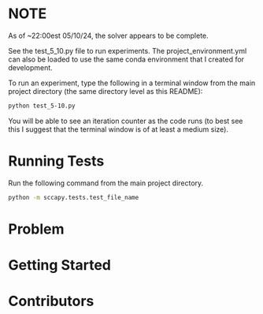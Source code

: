 # NOTE

As of ~22:00est 05/10/24, the solver appears to be complete.

See the test_5_10.py file to run experiments. The project_environment.yml can also be loaded to use the same conda environment that I created for development.

To run an experiment, type the following in a terminal window from the main project directory (the same directory level as this README):

```bash
python test_5-10.py
```

You will be able to see an iteration counter as the code runs (to best see this I suggest that the terminal window is of at least a medium size).

# Running Tests

Run the following command from the main project directory.

```bash
python -m sccapy.tests.test_file_name
```

# Problem

# Getting Started

# Contributors

